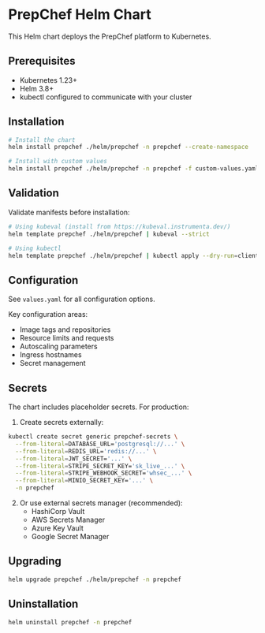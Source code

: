 # PrepChef Helm Chart

This Helm chart deploys the PrepChef platform to Kubernetes.

## Prerequisites

- Kubernetes 1.23+
- Helm 3.8+
- kubectl configured to communicate with your cluster

## Installation

```bash
# Install the chart
helm install prepchef ./helm/prepchef -n prepchef --create-namespace

# Install with custom values
helm install prepchef ./helm/prepchef -n prepchef -f custom-values.yaml
```

## Validation

Validate manifests before installation:

```bash
# Using kubeval (install from https://kubeval.instrumenta.dev/)
helm template prepchef ./helm/prepchef | kubeval --strict

# Using kubectl
helm template prepchef ./helm/prepchef | kubectl apply --dry-run=client -f -
```

## Configuration

See `values.yaml` for all configuration options.

Key configuration areas:
- Image tags and repositories
- Resource limits and requests
- Autoscaling parameters
- Ingress hostnames
- Secret management

## Secrets

The chart includes placeholder secrets. For production:

1. Create secrets externally:
```bash
kubectl create secret generic prepchef-secrets \
  --from-literal=DATABASE_URL='postgresql://...' \
  --from-literal=REDIS_URL='redis://...' \
  --from-literal=JWT_SECRET='...' \
  --from-literal=STRIPE_SECRET_KEY='sk_live_...' \
  --from-literal=STRIPE_WEBHOOK_SECRET='whsec_...' \
  --from-literal=MINIO_SECRET_KEY='...' \
  -n prepchef
```

2. Or use external secrets manager (recommended):
   - HashiCorp Vault
   - AWS Secrets Manager
   - Azure Key Vault
   - Google Secret Manager

## Upgrading

```bash
helm upgrade prepchef ./helm/prepchef -n prepchef
```

## Uninstallation

```bash
helm uninstall prepchef -n prepchef
```
